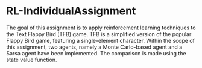 # RL-IndividualAssignment
The goal of this assignment is to apply reinforcement learning techniques to the Text Flappy Bird (TFB)
game. TFB is a simplified version of the popular Flappy Bird game, featuring a single-element character.
Within the scope of this assignment, two agents, namely a Monte Carlo-based agent and a Sarsa agent
have been implemented. The comparison is made using the state value function.
